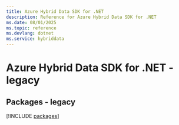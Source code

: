 ```yaml
---
title: Azure Hybrid Data SDK for .NET
description: Reference for Azure Hybrid Data SDK for .NET
ms.date: 08/01/2025
ms.topic: reference
ms.devlang: dotnet
ms.service: hybriddata
---
```

# Azure Hybrid Data SDK for .NET - legacy
## Packages - legacy
[!INCLUDE [packages](hybrid-data-index.md)]